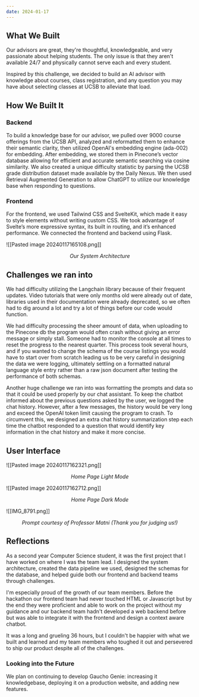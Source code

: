 ```yaml
---
date: 2024-01-17
---
```

## What We Built
Our advisors are great, they're thoughtful, knowledgeable, and very passionate about helping students. The only issue is that they aren't available 24/7 and physically cannot serve each and every student.

Inspired by this challenge, we decided to build an AI advisor with knowledge about courses, class registration, and any question you may have about selecting classes at UCSB to alleviate that load.

## How We Built It

### Backend
To build a knowledge base for our advisor, we pulled over 9000 course offerings from the UCSB API, analyzed and reformatted them to enhance their semantic clarity, then utilized OpenAI's embedding engine (ada-002) for embedding. After embedding, we stored them in Pinecone’s vector database allowing for efficient and accurate semantic searching via cosine similarity. We also created a unique difficulty statistic by parsing the UCSB grade distribution dataset made available by the Daily Nexus. We then used Retrieval Augmented Generation to allow ChatGPT to utilize our knowledge base when responding to questions.

### Frontend
For the frontend, we used Tailwind CSS and SvelteKit, which made it easy to style elements without writing custom CSS. We took advantage of Svelte’s more expressive syntax, its built in routing, and it’s enhanced performance. We connected the frontend and backend using Flask.

![[Pasted image 20240117165108.png]]

<center><i>Our System Architecture</i></center>

## Challenges we ran into
We had difficulty utilizing the Langchain library because of their frequent updates. Video tutorials that were only months old were already out of date, libraries used in their documentation were already deprecated, so we often had to dig around a lot and try a lot of things before our code would function.

We had difficulty processing the sheer amount of data, when uploading to the Pinecone db the program would often crash without giving an error message or simply stall. Someone had to monitor the console at all times to reset the progress to the nearest quarter. This process took several hours, and if you wanted to change the schema of the course listings you would have to start over from scratch leading us to be very careful in designing the data we were logging, ultimately settling on a formatted natural language style entry rather than a raw json document after testing the performance of both schemas.

Another huge challenge we ran into was formatting the prompts and data so that it could be used properly by our chat assistant. To keep the chatbot informed about the previous questions asked by the user, we logged the chat history. However, after a few messages, the history would be very long and exceed the OpenAI token limit causing the program to crash. To circumvent this, we designed an extra chat history summarization step each time the chatbot responded to a question that would identify key information in the chat history and make it more concise.

## User Interface

![[Pasted image 20240117162321.png]]

<center><i>Home Page Light Mode</i></center>

![[Pasted image 20240117162712.png]]

<center><i>Home Page Dark Mode</i></center>

![[IMG_8791.png]]
<center><i>Prompt courtesy of Professor Matni (Thank you for judging us!)</i></center>

## Reflections
As a second year Computer Science student, it was the first project that I have worked on where I was the team lead. I designed the system architecture, created the data pipeline we used, designed the schemas for the database, and helped guide both our frontend and backend teams through challenges. 

I'm especially proud of the growth of our team members. Before the hackathon our frontend team had never touched HTML or Javascript but by the end they were proficient and able to work on the project without my guidance and our backend team hadn't developed a web backend before but was able to integrate it with the frontend and design a context aware chatbot.

It was a long and grueling 36 hours, but I couldn't be happier with what we built and learned and my team members who toughed it out and persevered to ship our product despite all of the challenges.

### Looking into the Future
We plan on continuing to develop Gaucho Genie: increasing it knowledgebase, deploying it on a production website, and adding new features.